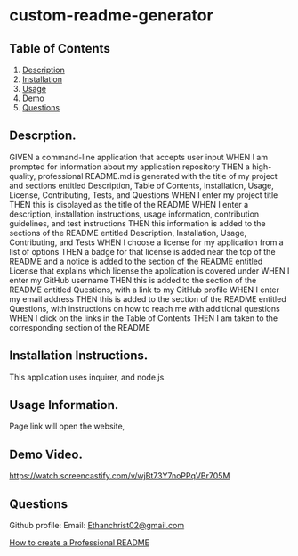 # custom-readme-generator
## Table of Contents

1. [Description](https://github.com/EChrist01/custom-readme-generator?tab=readme-ov-file#descrption)
2. [Installation](https://github.com/EChrist01/custom-readme-generator/blob/main/README.md#installation-instructions)
3. [Usage](https://github.com/EChrist01/custom-readme-generator/blob/main/README.md#usage-information)
4. [Demo](https://github.com/EChrist01/custom-readme-generator/blob/main/README.md#demo-video)
5. [Questions](https://github.com/EChrist01/custom-readme-generator/blob/main/README.md#questions)

## Descrption.

GIVEN a command-line application that accepts user input
WHEN I am prompted for information about my application repository
THEN a high-quality, professional README.md is generated with the title of my project and sections entitled Description, Table of Contents, Installation, Usage, License, Contributing, Tests, and Questions
WHEN I enter my project title
THEN this is displayed as the title of the README
WHEN I enter a description, installation instructions, usage information, contribution guidelines, and test instructions
THEN this information is added to the sections of the README entitled Description, Installation, Usage, Contributing, and Tests
WHEN I choose a license for my application from a list of options
THEN a badge for that license is added near the top of the README and a notice is added to the section of the README entitled License that explains which license the application is covered under
WHEN I enter my GitHub username
THEN this is added to the section of the README entitled Questions, with a link to my GitHub profile
WHEN I enter my email address
THEN this is added to the section of the README entitled Questions, with instructions on how to reach me with additional questions
WHEN I click on the links in the Table of Contents
THEN I am taken to the corresponding section of the README

## Installation Instructions.
This application uses inquirer, and node.js.

## Usage Information.
Page link will open the website, 

## Demo Video.
https://watch.screencastify.com/v/wjBt73Y7noPPqVBr705M

## Questions
Github profile: 
Email: Ethanchrist02@gmail.com


[How to create a Professional README](https://coding-boot-camp.github.io/full-stack/github/professional-readme-guide)
